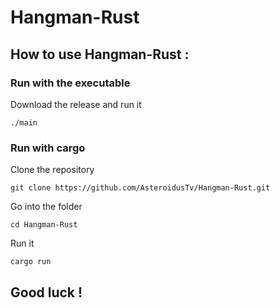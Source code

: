 # Hangman-Rust

## How to use Hangman-Rust : 

### Run with the executable

Download the release and run it
```
./main
```
### Run with cargo

Clone the repository
```
git clone https://github.com/AsteroidusTv/Hangman-Rust.git
```
Go into the folder
```
cd Hangman-Rust 
```
Run it
```
cargo run 
```

## Good luck ! 
